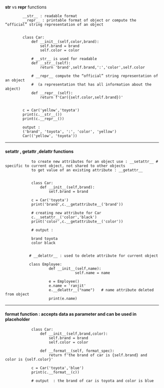 __str__ vs __repr__ functions

            __str__ : readable format
            __repr__ : printable format of object or compute the “official” string representation of an object 


            class Car:
                def __init__(self,color,brand):
                    self.brand = brand
                    self.color = color

                # __str__ is used for readable
                def __str__(self):
                    return 'brand',self.brand,':','color',self.color

                # __repr__ compute the “official” string representation of an object
                #  (a representation that has all information about the abject)
                def __repr__(self):
                    return f'Car({self.color,self.brand})'


            c = Car('yellow','toyota')
            print(c.__str__())
            print(c.__repr__())

            output : 
            ('brand', 'toyota', ':', 'color', 'yellow')
            Car(('yellow', 'toyota'))


---


#### __setattr__ , __getattr__ ,__delattr__ functions

                to create new attributes for an object use : __setattr__ # specific to current object, not shared to other objects
                to get value of an existing attribute : __getattr__ 


                class Car:
                    def __init__(self,brand):
                        self.brand = brand

                c = Car('toyota')
                print('brand',c.__getattribute__('brand'))

                # creating new attribute for Car
                c.__setattr__('color','black')
                print('color',c.__getattribute__('color'))

                # output : 

                brand toyota
                color black


               # __delattr__ : used to delete attribute for current object
               
               class Employee:
                        def __init__(self,name):
                                    self.name = name

                        e = Employee()
                        e.name = 'ranjit'
                        e.__delattr__("name")   # name attribute deleted from object
                        print(e.name)



---

#### __format__ function : accepts data as parameter and can be used in placeholder

                class Car:
                    def __init__(self,brand,color):
                        self.brand = brand
                        self.color = color

                    def __format__(self, format_spec):
                        return f'the brand of car is {self.brand} and color is {self.color}'

                c = Car('toyota','blue')
                print(c.__format__(c))

                # output  : the brand of car is toyota and color is blue





